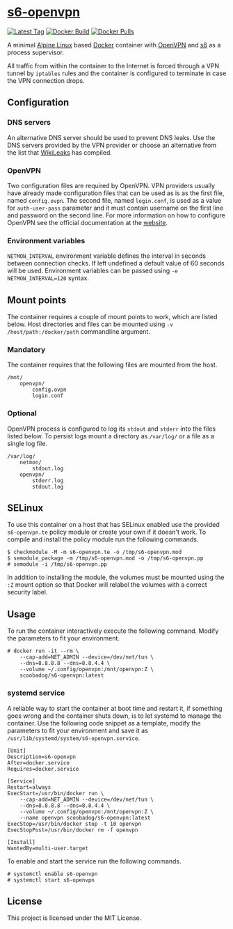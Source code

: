 # [s6-openvpn][container]

[![Latest Tag](https://img.shields.io/github/tag/scoobadog/s6-openvpn.svg)](https://hub.docker.com/r/scoobadog/s6-openvpn/tags/)
[![Docker Build](https://img.shields.io/docker/automated/scoobadog/s6-openvpn.svg)](https://hub.docker.com/r/scoobadog/s6-openvpn/builds/)
[![Docker Pulls](https://img.shields.io/docker/pulls/scoobadog/s6-openvpn.svg)](https://hub.docker.com/r/scoobadog/s6-openvpn/)

A minimal [Alpine Linux][alpine] based [Docker][docker] container with
[OpenVPN][openvpn] and [s6][overlay] as a process supervisor.

All traffic from within the container to the Internet is forced through a VPN
tunnel by `iptables` rules and the container is configured to terminate in case
the VPN connection drops.

## Configuration

### DNS servers

An alternative DNS server should be used to prevent DNS leaks. Use the DNS
servers provided by the VPN provider or choose an alternative from the list
that [WikiLeaks][dns] has compiled.

### OpenVPN

Two configuration files are required by OpenVPN. VPN providers usually have
already made configuration files that can be used as is as the first file,
named `config.ovpn`. The second file, named `login.conf`, is used as a value
for `auth-user-pass` parameter and it must contain username on the first line
and password on the second line. For more information on how to configure
OpenVPN see the official documentation at the [website][openvpn-doc].

### Environment variables

`NETMON_INTERVAL` environment variable defines the interval in seconds between
connection checks. If left undefined a default value of 60 seconds will be used.
Environment variables can be passed using `-e NETMON_INTERVAL=120` syntax.

## Mount points

The container requires a couple of mount points to work, which are listed below.
Host directories and files can be mounted using `-v /host/path:/docker/path`
commandline argument.

### Mandatory

The container requires that the following files are mounted from the host.

```
/mnt/
	openvpn/
		config.ovpn
		login.conf
```

### Optional

OpenVPN process is configured to log its `stdout` and `stderr` into the files
listed below. To persist logs mount a directory as `/var/log/` or a file as
a single log file.

```
/var/log/
	netmon/
		stdout.log
	openvpn/
		stderr.log
		stdout.log
```

## SELinux

To use this container on a host that has SELinux enabled use the provided
`s6-openvpn.te` policy module or create your own if it doesn't work. To
compile and install the policy module run the following commands.

```
$ checkmodule -M -m s6-openvpn.te -o /tmp/s6-openvpn.mod
$ semodule_package -m /tmp/s6-openvpn.mod -o /tmp/s6-openvpn.pp
# semodule -i /tmp/s6-openvpn.pp
```

In addition to installing the module, the volumes must be mounted using the
`:Z` mount option so that Docker will relabel the volumes with a correct
security label.

## Usage

To run the container interactively execute the following command. Modify the
parameters to fit your environment.

```
# docker run -it --rm \
	--cap-add=NET_ADMIN --device=/dev/net/tun \
	--dns=8.8.8.8 --dns=8.8.4.4 \
	--volume ~/.config/openvpn:/mnt/openvpn:Z \
	scoobadog/s6-openvpn:latest
```

### systemd service

A reliable way to start the container at boot time and restart it, if something
goes wrong and the container shuts down, is to let systemd to manage the
container. Use the following code snippet as a template, modify the parameters
to fit your environment and save it as
`/usr/lib/systemd/system/s6-openvpn.service`.

```
[Unit]
Description=s6-openvpn
After=docker.service
Requires=docker.service

[Service]
Restart=always
ExecStart=/usr/bin/docker run \
	--cap-add=NET_ADMIN --device=/dev/net/tun \
	--dns=8.8.8.8 --dns=8.8.4.4 \
	--volume ~/.config/openvpn:/mnt/openvpn:Z \
	--name openvpn scoobadog/s6-openvpn:latest
ExecStop=/usr/bin/docker stop -t 10 openvpn
ExecStopPost=/usr/bin/docker rm -f openvpn

[Install]
WantedBy=multi-user.target
```

To enable and start the service run the following commands.

```
# systemctl enable s6-openvpn
# systemctl start s6-openvpn
```

## License

This project is licensed under the MIT License.

[container]: https://github.com/scoobadog/s6-openvpn
[alpine]: https://alpinelinux.org/
[docker]: https://www.docker.com/
[openvpn]: https://openvpn.net/
[openvpn-doc]: https://openvpn.net/index.php/open-source/documentation/howto.html
[overlay]: https://github.com/just-containers/s6-overlay
[dns]: https://www.wikileaks.org/wiki/Alternative_DNS
